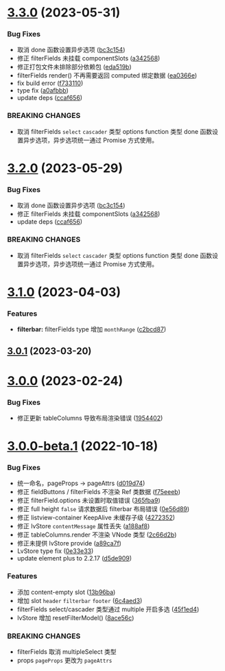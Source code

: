 # [3.3.0](https://github.com/laomao800/vue-listview3/compare/v3.1.0...v3.3.0) (2023-05-31)


### Bug Fixes

* 取消 done 函数设置异步选项 ([bc3c154](https://github.com/laomao800/vue-listview3/commit/bc3c154dc47f029d96be02dd7d852231aa4c4fd9))
* 修正 filterFields 未挂载 componentSlots ([a342568](https://github.com/laomao800/vue-listview3/commit/a342568c88722d91ca3b326037f72eab12b59e51))
* 修正打包文件未排除部分依赖包 ([eda519b](https://github.com/laomao800/vue-listview3/commit/eda519b26d7b501845bf27583bb66c236396ae12))
* filterFields render() 不再需要返回 computed 绑定数据 ([ea0366e](https://github.com/laomao800/vue-listview3/commit/ea0366ede34ad6b3f573b8af38340e207f014c60))
* fix build error ([f733110](https://github.com/laomao800/vue-listview3/commit/f7331100cf65e426c21536778aad0a28e24b5e08))
* type fix ([a0afbbb](https://github.com/laomao800/vue-listview3/commit/a0afbbb5eeb92acfd163a1bae3807fca20963897))
* update deps ([ccaf656](https://github.com/laomao800/vue-listview3/commit/ccaf6569c06e540968dd850d4c802ad3cf537cc7))


### BREAKING CHANGES

* 取消 filterFields `select` `cascader` 类型 options function 类型 done 函数设置异步选项，异步选项统一通过 Promise 方式使用。



# [3.2.0](https://github.com/laomao800/vue-listview3/compare/v3.1.0...v3.2.0) (2023-05-29)


### Bug Fixes

* 取消 done 函数设置异步选项 ([bc3c154](https://github.com/laomao800/vue-listview3/commit/bc3c154dc47f029d96be02dd7d852231aa4c4fd9))
* 修正 filterFields 未挂载 componentSlots ([a342568](https://github.com/laomao800/vue-listview3/commit/a342568c88722d91ca3b326037f72eab12b59e51))
* update deps ([ccaf656](https://github.com/laomao800/vue-listview3/commit/ccaf6569c06e540968dd850d4c802ad3cf537cc7))


### BREAKING CHANGES

* 取消 filterFields `select` `cascader` 类型 options function 类型 done 函数设置异步选项，异步选项统一通过 Promise 方式使用。



# [3.1.0](https://github.com/laomao800/vue-listview3/compare/v3.0.1...v3.1.0) (2023-04-03)


### Features

* **filterbar:** filterFields type 增加 `monthRange` ([c2bcd87](https://github.com/laomao800/vue-listview3/commit/c2bcd874511e0d751f507b84533e3be0e3803b10))



## [3.0.1](https://github.com/laomao800/vue-listview3/compare/v3.0.0...v3.0.1) (2023-03-20)



# [3.0.0](https://github.com/laomao800/vue-listview3/compare/v3.0.0-beta.1...v3.0.0) (2023-02-24)


### Bug Fixes

* 修正更新 tableColumns 导致布局渲染错误 ([1954402](https://github.com/laomao800/vue-listview3/commit/19544026752c60e9ff3b5488e190a5425623c07f))



# [3.0.0-beta.1](https://github.com/laomao800/vue-listview3/compare/v3.0.0-alpha.6...v3.0.0-beta.1) (2022-10-18)


### Bug Fixes

* 统一命名，pageProps -> pageAttrs ([d019d74](https://github.com/laomao800/vue-listview3/commit/d019d745ce3e23b22a4329d858fb17c5212fef9c))
* 修正 fieldButtons / filterFields 不渲染 Ref 类数据 ([f75eeeb](https://github.com/laomao800/vue-listview3/commit/f75eeeb6b9a7c1a50cf050883d5e7f6fe9af1c2a))
* 修正 filterField.options 未设置时取值错误 ([365fba9](https://github.com/laomao800/vue-listview3/commit/365fba97b98a6d227be7f48e6b1bea29b32bc197))
* 修正 full height `false` 请求数据后 filterbar 布局错误 ([0e56d89](https://github.com/laomao800/vue-listview3/commit/0e56d895714b807a71b0fef1e24a5dc11c9fdb51))
* 修正 listview-container KeepAlive 未缓存子级 ([4272352](https://github.com/laomao800/vue-listview3/commit/42723528850df235c3f39dc6c77c7e3e2e2f9e7c))
* 修正 lvStore `contentMessage` 属性丢失 ([a188af8](https://github.com/laomao800/vue-listview3/commit/a188af863b4d118802f5358e31cab3422b432edd))
* 修正 tableColumns.render 不渲染 VNode 类型 ([2c66d2b](https://github.com/laomao800/vue-listview3/commit/2c66d2b61ae60bec2233e0733eba1c17c5666472))
* 修正未提供 lvStore provide ([a89ca7f](https://github.com/laomao800/vue-listview3/commit/a89ca7fe57e2b6c06588c14f839904b77f0ba1a0))
* LvStore type fix ([0e33e33](https://github.com/laomao800/vue-listview3/commit/0e33e33412acea97005170a45c0dadbc3c2ff008))
* update element plus to 2.2.17 ([d5de909](https://github.com/laomao800/vue-listview3/commit/d5de9093ce7a5006d594e05949c22ef815a500c6))


### Features

* 添加 content-empty slot ([13b96ba](https://github.com/laomao800/vue-listview3/commit/13b96ba0349de1cfd26eb33c7895bc5f62eb0d9a))
* 增加 slot `header` `filterbar` `footer` ([6c4aed3](https://github.com/laomao800/vue-listview3/commit/6c4aed3cb398113e47ea27dffad527d873c83f1c))
* filterFields select/cascader 类型通过 multiple 开启多选 ([45f1ed4](https://github.com/laomao800/vue-listview3/commit/45f1ed48fe1304571cb61e88a7ac0a5ac92449e9))
* lvStore 增加 resetFilterModel() ([8ace56c](https://github.com/laomao800/vue-listview3/commit/8ace56c401b17b5d5865ce3c50b0939ce745eace))


### BREAKING CHANGES

* filterFields 取消 multipleSelect 类型
* props `pageProps` 更改为 `pageAttrs`



